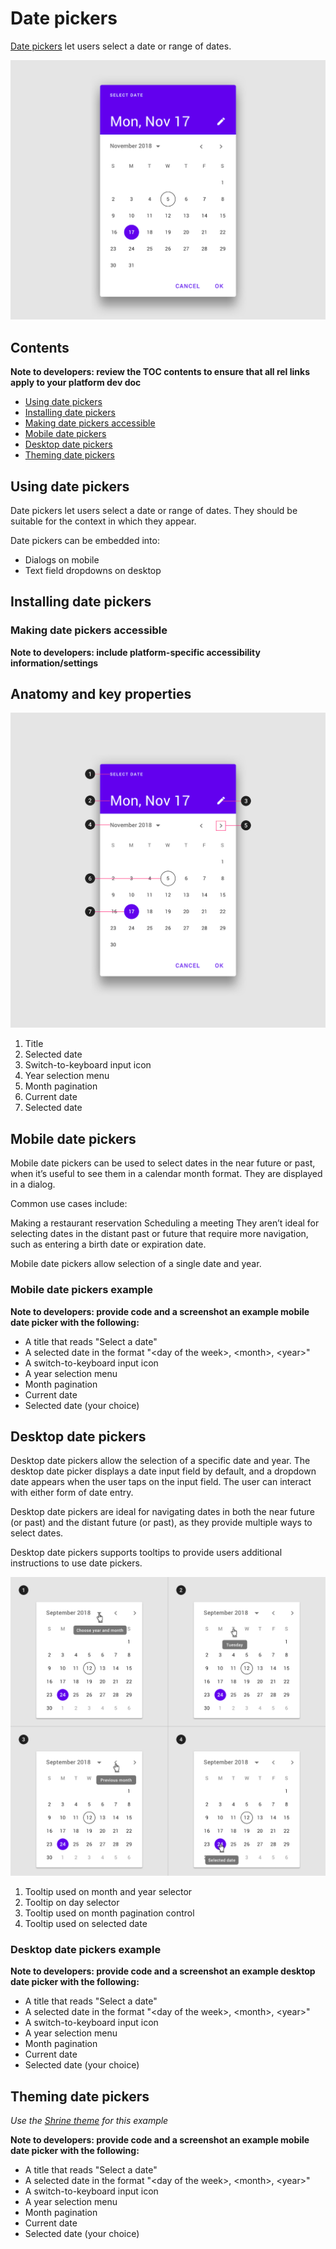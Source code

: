<!--docs:
title: "Material <component>"
layout: detail
section: components
excerpt: "Date pickers let users select a date or range of dates."
iconId: 
path: /catalog/date-pickers/
-->

# Date pickers

[Date pickers](https://material.io/components/date-pickers) let users select a date or range of dates. 

![Example of mobile date pickers](assets/pickers_hero.png)

## Contents

**Note to developers: review the TOC contents to ensure that all rel links apply to your platform dev doc**

* [Using date pickers](#using-pickers)
* [Installing date pickers](#installing-pickers)
* [Making date pickers accessible](#making-pickers-accessible)
* [Mobile date pickers](#mobile-pickers)
* [Desktop date pickers](#desktop-pickers)
* [Theming date pickers](#theming-pickers)

## Using date pickers

Date pickers let users select a date or range of dates. They should be suitable for the context in which they appear.

Date pickers can be embedded into:

* Dialogs on mobile
* Text field dropdowns on desktop

## Installing date pickers

### Making date pickers accessible 

**Note to developers: include platform-specific accessibility information/settings**

## Anatomy and key properties

![Pickers anatomy diagram](assets/pickers_anatomy.png)

1. Title
2. Selected date
3. Switch-to-keyboard input icon
4. Year selection menu
5. Month pagination
6. Current date
7. Selected date

## Mobile date pickers

Mobile date pickers can be used to select dates in the near future or past, when it’s useful to see them in a calendar month format. They are displayed in a dialog.

Common use cases include:

Making a restaurant reservation
Scheduling a meeting
They aren’t ideal for selecting dates in the distant past or future that require more navigation, such as entering a birth date or expiration date.

Mobile date pickers allow selection of a single date and year.

### Mobile date pickers example

**Note to developers: provide code and a screenshot an example mobile date picker with the following:**
* A title that reads "Select a date"
* A selected date in the format "\<day of the week\>, \<month\>, \<year\>"
* A switch-to-keyboard input icon
* A year selection menu
* Month pagination
* Current date
* Selected date (your choice)

## Desktop date pickers

Desktop date pickers allow the selection of a specific date and year. The desktop date picker displays a date input field by default, and a dropdown date appears when the user taps on the input field. The user can interact with either form of date entry.

Desktop date pickers are ideal for navigating dates in both the near future (or past) and the distant future (or past), as they provide multiple ways to select dates.

Desktop date pickers supports tooltips to provide users additional instructions to use date pickers.

![Desktop date picker tooltips examples](assets/pickers_desktop_tooltips.png)

1. Tooltip used on month and year selector
2. Tooltip on day selector
3. Tooltip used on month pagination control
4. Tooltip used on selected date

### Desktop date pickers example

**Note to developers: provide code and a screenshot an example desktop date picker with the following:**
* A title that reads "Select a date"
* A selected date in the format "\<day of the week\>, \<month\>, \<year\>"
* A switch-to-keyboard input icon
* A year selection menu
* Month pagination
* Current date
* Selected date (your choice)

## Theming date pickers

_Use the [Shrine theme](https://material.io/design/material-studies/shrine.html) for this example_

**Note to developers: provide code and a screenshot an example mobile date picker with the following:**
* A title that reads "Select a date"
* A selected date in the format "\<day of the week\>, \<month\>, \<year\>"
* A switch-to-keyboard input icon
* A year selection menu
* Month pagination
* Current date
* Selected date (your choice)


